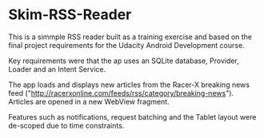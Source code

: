 # Skim-RSS-Reader
This is a simmple RSS reader built as a training exercise and  based on the final project requirements for the Udacity Android Development course.

Key requirements were that the ap uses an SQLite database, Provider, Loader and an Intent Service.

The app loads and displays new articles from the Racer-X breaking news feed ("http://racerxonline.com/feeds/rss/category/breaking-news").
Articles are opened in a new WebView fragment.

Features such as notifications, request batching and the Tablet layout were de-scoped due to time constraints.
